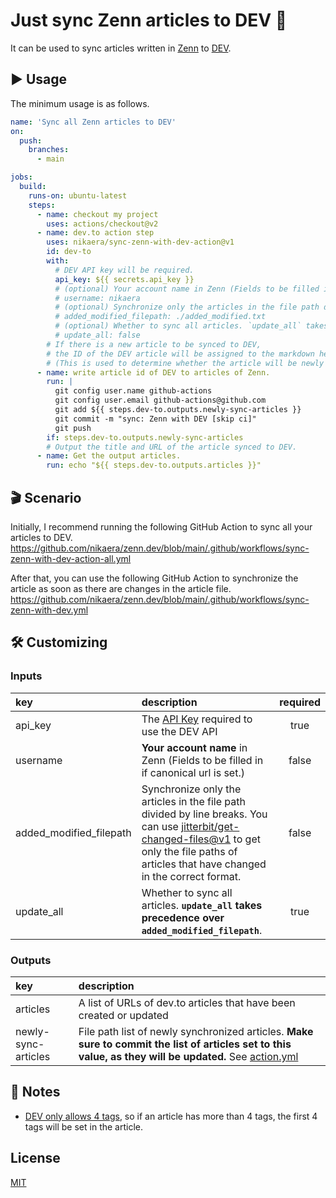 # Just sync Zenn articles to DEV 🧘

It can be used to sync articles written in [Zenn](https://zenn.dev/) to [DEV](http://dev.to/).

## ▶️ Usage

The minimum usage is as follows.

```yml
name: 'Sync all Zenn articles to DEV'
on:
  push:
    branches:
      - main

jobs:
  build:
    runs-on: ubuntu-latest
    steps:
      - name: checkout my project
        uses: actions/checkout@v2
      - name: dev.to action step
        uses: nikaera/sync-zenn-with-dev-action@v1
        id: dev-to
        with:
          # DEV API key will be required.
          api_key: ${{ secrets.api_key }}
          # (optional) Your account name in Zenn (Fields to be filled in if canonical url is set.)
          # username: nikaera
          # (optional) Synchronize only the articles in the file path divided by line breaks.
          # added_modified_filepath: ./added_modified.txt
          # (optional) Whether to sync all articles. `update_all` takes precedence over `added_modified_filepath`.
          # update_all: false
        # If there is a new article to be synced to DEV,
        # the ID of the DEV article will be assigned to the markdown header of the Zenn article.
        # (This is used to determine whether the article will be newly created or updated next time.)
      - name: write article id of DEV to articles of Zenn.
        run: |
          git config user.name github-actions
          git config user.email github-actions@github.com
          git add ${{ steps.dev-to.outputs.newly-sync-articles }}
          git commit -m "sync: Zenn with DEV [skip ci]"
          git push
        if: steps.dev-to.outputs.newly-sync-articles
        # Output the title and URL of the article synced to DEV.
      - name: Get the output articles.
        run: echo "${{ steps.dev-to.outputs.articles }}"
```

## 🎬 Scenario

Initially, I recommend running the following GitHub Action to sync all your articles to DEV.
https://github.com/nikaera/zenn.dev/blob/main/.github/workflows/sync-zenn-with-dev-action-all.yml

After that, you can use the following GitHub Action to synchronize the article as soon as there are changes in the article file.
https://github.com/nikaera/zenn.dev/blob/main/.github/workflows/sync-zenn-with-dev.yml

## 🛠️ Customizing

### Inputs

| key | description | required |
|:---|:---|:---:|
|api_key| The [API Key](https://docs.forem.com/api/#section/Authentication) required to use the DEV API | true |
|username | **Your account name** in Zenn (Fields to be filled in if canonical url is set.)  | false |
|added_modified_filepath | Synchronize only the articles in the file path divided by line breaks. You can use [jitterbit/get-changed-files@v1](https://github.com/jitterbit/get-changed-files) to get only the file paths of articles that have changed in the correct format. | false |
|update_all| Whether to sync all articles. **`update_all` takes precedence over `added_modified_filepath`**. | true |

### Outputs

| key | description |
|:---|:---|
| articles | A list of URLs of dev.to articles that have been created or updated |
| newly-sync-articles | File path list of newly synchronized articles. **Make sure to commit the list of articles set to this value, as they will be updated.** See [action.yml](https://github.com/nikaera/sync-zenn-with-dev-action/blob/main/.github/workflows/test.yml#L31-L38) |

## 📝 Notes

- [DEV only allows 4 tags](https://dev.to/p/editor_guide#front-matter), so if an article has more than 4 tags, the first 4 tags will be set in the article.

## License

[MIT](https://github.com/nikaera/sync-zenn-with-dev-action/blob/main/LICENSE)
